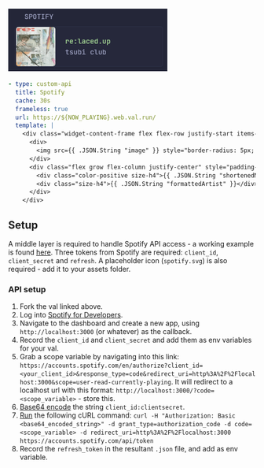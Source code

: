 ![](preview.png)

```yaml
- type: custom-api
  title: Spotify
  cache: 30s
  frameless: true
  url: https://${NOW_PLAYING}.web.val.run/
  template: |
    <div class="widget-content-frame flex flex-row justify-start items-center gap-20">
      <div>
        <img src={{ .JSON.String "image" }} style="border-radius: 5px; min-width: 8rem; max-width: 8rem" class="card">
      </div>
      <div class="flex grow flex-column justify-center" style="padding-right: 1rem">
        <div class="color-positive size-h4">{{ .JSON.String "shortenedName" }}</div>
        <div class="size-h4">{{ .JSON.String "formattedArtist" }}</div>
      </div>
    </div>
```

## Setup

A middle layer is required to handle Spotify API access - a working example is found [here](https://www.val.town/v/spren/NowPlayingGrabber). Three tokens from Spotify are required: `client_id`, `client_secret` and `refresh`. A placeholder icon (`spotify.svg`) is also required - add it to your assets folder.

### API setup

1. Fork the val linked above.
2. Log into [Spotify for Developers](https://developer.spotify.com/).
3. Navigate to the dashboard and create a new app, using `http://localhost:3000` (or whatever) as the callback.
4. Record the `client_id` and `client_secret` and add them as env variables for your val.
5. Grab a scope variable by navigating into this link: `https://accounts.spotify.com/en/authorize?client_id=<your_client_id>&response_type=code&redirect_uri=http%3A%2F%2Flocalhost:3000&scope=user-read-currently-playing`. It will redirect to a localhost url with this format: `http://localhost:3000/?code=<scope_variable>` - store this.
6. [Base64 encode](https://www.base64encode.org/) the string `client_id:clientsecret`.
7. [Run](https://reqbin.com/curl) the following cURL command: `curl -H "Authorization: Basic <base64_encoded_string>"
-d grant_type=authorization_code -d code=<scope_variable> -d redirect_uri=http%3A%2F%2Flocalhost:3000 https://accounts.spotify.com/api/token`
8. Record the `refresh_token` in the resultant `.json` file, and add as env variable.